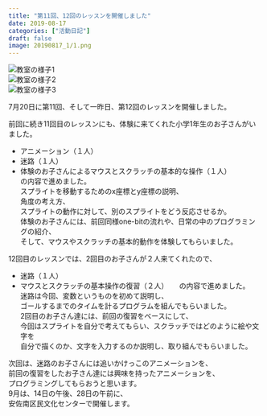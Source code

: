 ```yaml
---
title: "第11回、12回のレッスンを開催しました"
date: 2019-08-17
categories: ["活動日記"]
draft: false
image: 20190817_1/1.png
---
```


![教室の様子1](/img/post/20190817_1/2.jpg)    
![教室の様子2](/img/post/20190817_1/3.jpg)    
![教室の様子3](/img/post/20190817_1/4.jpg)    

7月20日に第11回、そして一昨日、第12回のレッスンを開催しました。  

前回に続き11回目のレッスンにも、体験に来てくれた小学1年生のお子さんがいました。  
* アニメーション（１人）  
* 迷路（１人）  
* 体験のお子さんによるマウスとスクラッチの基本的な操作（１人）  
の内容で進めました。  
スプライトを移動するためのx座標とy座標の説明、  
角度の考え方、  
スプライトの動作に対して、別のスプライトをどう反応させるか。  
体験のお子さんには、前回同様one-bitの流れや、日常の中のプログラミングの紹介、  
そして、マウスやスクラッチの基本的動作を体験してもらいました。  

12回目のレッスンでは、2回目のお子さんが２人来てくれたので、  
* 迷路（１人）  
* マウスとスクラッチの基本操作の復習（２人）  　
の内容で進めました。  
迷路は今回、変数というものを初めて説明し、  
ゴールするまでのタイムを計るプログラムを組んでもらいました。  
2回目のお子さん達には、前回の復習をベースにして、  
今回はスプライトを自分で考えてもらい、スクラッチではどのように絵や文字を  
自分で描くのか、文字を入力するのか説明し、取り組んでもらいました。  
  
次回は、迷路のお子さんには追いかけっこのアニメーションを、  
前回の復習をしたお子さん達には興味を持ったアニメーションを、  
プログラミングしてもらおうと思います。  
9月は、14日の午後、28日の午前に、  
安佐南区民文化センターで開催します。  